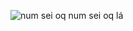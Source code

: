 ![num sei oq num sei oq lá ](https://i.pinimg.com/originals/86/68/d9/8668d99b7fd5e3855ef8881b7000b98f.gif)
